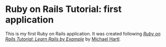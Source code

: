 # Ruby on Rails Tutorial: first application

This is my first Ruby on Rails application. It was created 
following [*Ruby on Rails Tutorial: Learn Rails by Example*](http://railstutorial.org/) by [Michael Hartl](http://michaelhartl.com/).